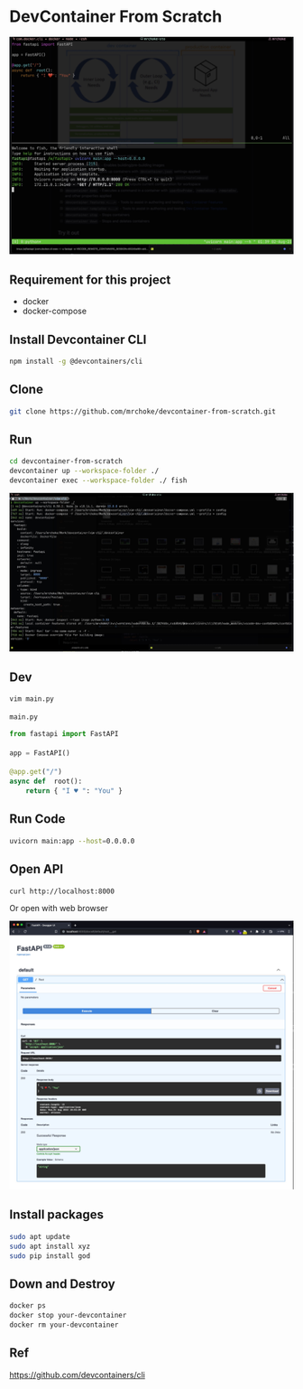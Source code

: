 # DevContainer From Scratch

![Dev in Container](image/in-devcontainer.jpg)

## Requirement for this project

- docker
- docker-compose

## Install Devcontainer CLI

```bash
npm install -g @devcontainers/cli
```

## Clone

```bash
git clone https://github.com/mrchoke/devcontainer-from-scratch.git
```

## Run

```bash
cd devcontainer-from-scratch
devcontainer up --workspace-folder ./
devcontainer exec --workspace-folder ./ fish
```

![Up DevContainer](image/start-devcontainer.jpg)

## Dev

```bash
vim main.py
```

`main.py`

```python
from fastapi import FastAPI

app = FastAPI()

@app.get("/")
async def  root():
    return { "I ♥️ ": "You" }
```

## Run Code

```bash
uvicorn main:app --host=0.0.0.0
```

## Open API

```
curl http://localhost:8000
```

Or open with web browser

![Open From Host](image/open-with-web-browser.jpg)

## Install packages

```bash
sudo apt update
sudo apt install xyz
sudo pip install god
```

## Down and Destroy

```bash
docker ps
docker stop your-devcontainer
docker rm your-devcontainer
```

## Ref

https://github.com/devcontainers/cli
